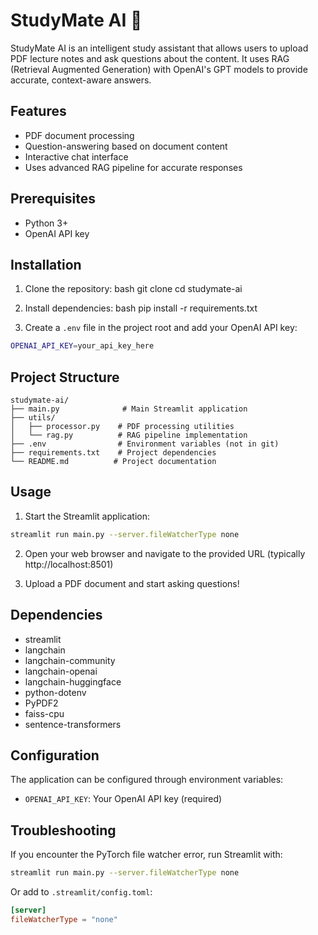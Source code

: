 # StudyMate AI 🚀

StudyMate AI is an intelligent study assistant that allows users to upload PDF lecture notes and ask questions about the content. It uses RAG (Retrieval Augmented Generation) with OpenAI's GPT models to provide accurate, context-aware answers.

## Features
- PDF document processing
- Question-answering based on document content
- Interactive chat interface
- Uses advanced RAG pipeline for accurate responses

## Prerequisites
- Python 3+
- OpenAI API key

## Installation

1. Clone the repository:
bash
git clone <repository-url>
cd studymate-ai

2. Install dependencies:
bash
pip install -r requirements.txt

3. Create a `.env` file in the project root and add your OpenAI API key:

```bash
OPENAI_API_KEY=your_api_key_here
```

## Project Structure
```
studymate-ai/
├── main.py              # Main Streamlit application
├── utils/
│   ├── processor.py    # PDF processing utilities
│   └── rag.py          # RAG pipeline implementation
├── .env                # Environment variables (not in git)
├── requirements.txt    # Project dependencies
└── README.md          # Project documentation
```

## Usage

1. Start the Streamlit application:
```bash
streamlit run main.py --server.fileWatcherType none
```

2. Open your web browser and navigate to the provided URL (typically http://localhost:8501)

3. Upload a PDF document and start asking questions!

## Dependencies
- streamlit
- langchain
- langchain-community
- langchain-openai
- langchain-huggingface
- python-dotenv
- PyPDF2
- faiss-cpu
- sentence-transformers

## Configuration

The application can be configured through environment variables:
- `OPENAI_API_KEY`: Your OpenAI API key (required)

## Troubleshooting

If you encounter the PyTorch file watcher error, run Streamlit with:
```bash
streamlit run main.py --server.fileWatcherType none
```

Or add to `.streamlit/config.toml`:
```toml
[server]
fileWatcherType = "none"
```

